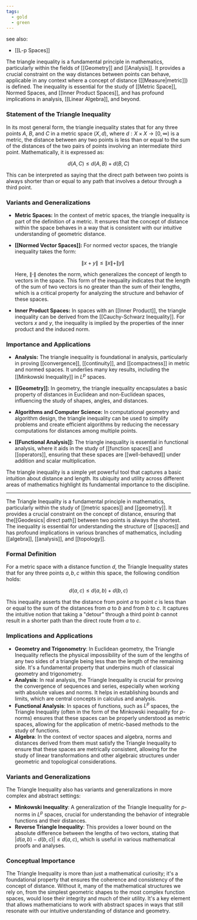 ```yaml
---
tags:
  - gold
  - green
---
```

see also:
- [[L-p Spaces]]

The triangle inequality is a fundamental principle in mathematics, particularly within the fields of [[Geometry]] and [[Analysis]]. It provides a crucial constraint on the way distances between points can behave, applicable in any context where a concept of distance ([[Measure|metric]]) is defined. The inequality is essential for the study of [[Metric Space]], Normed Spaces, and [[Inner Product Spaces]], and has profound implications in analysis, [[Linear Algebra]], and beyond.

### Statement of the Triangle Inequality

In its most general form, the triangle inequality states that for any three points $A$, $B$, and $C$ in a metric space $(X, d)$, where $d: X \times X \rightarrow [0, \infty)$ is a metric, the distance between any two points is less than or equal to the sum of the distances of the two pairs of points involving an intermediate third point. Mathematically, it is expressed as:

$$d(A, C) \leq d(A, B) + d(B, C)$$

This can be interpreted as saying that the direct path between two points is always shorter than or equal to any path that involves a detour through a third point.

### Variants and Generalizations

- **Metric Spaces:** In the context of metric spaces, the triangle inequality is part of the definition of a metric. It ensures that the concept of distance within the space behaves in a way that is consistent with our intuitive understanding of geometric distance.

- **[[Normed Vector Spaces]]:** For normed vector spaces, the triangle inequality takes the form:

  $$\|x + y\| \leq \|x\| + \|y\|$$

  Here, $\|\cdot\|$ denotes the norm, which generalizes the concept of length to vectors in the space. This form of the inequality indicates that the length of the sum of two vectors is no greater than the sum of their lengths, which is a critical property for analyzing the structure and behavior of these spaces.

- **Inner Product Spaces:** In spaces with an [[Inner Product]], the triangle inequality can be derived from the [[Cauchy-Schwarz Inequality]]. For vectors $x$ and $y$, the inequality is implied by the properties of the inner product and the induced norm.

### Importance and Applications

- **Analysis:** The triangle inequality is foundational in analysis, particularly in proving [[convergence]], [[continuity]], and [[compactness]] in metric and normed spaces. It underlies many key results, including the [[Minkowski Inequality]] in $L^p$ spaces.

- **[[Geometry]]:** In geometry, the triangle inequality encapsulates a basic property of distances in Euclidean and non-Euclidean spaces, influencing the study of shapes, angles, and distances.

- **Algorithms and Computer Science:** In computational geometry and algorithm design, the triangle inequality can be used to simplify problems and create efficient algorithms by reducing the necessary computations for distances among multiple points.

- **[[Functional Analysis]]:** The triangle inequality is essential in functional analysis, where it aids in the study of [[function spaces]] and [[operators]], ensuring that these spaces are [[well-behaved]] under addition and scalar multiplication.

The triangle inequality is a simple yet powerful tool that captures a basic intuition about distance and length. Its ubiquity and utility across different areas of mathematics highlight its fundamental importance to the discipline.

---

The Triangle Inequality is a fundamental principle in mathematics, particularly within the study of [[metric spaces]] and [[geometry]]. It provides a crucial constraint on the concept of distance, ensuring that the[[Geodesics| direct path]] between two points is always the shortest. The inequality is essential for understanding the structure of [[spaces]] and has profound implications in various branches of mathematics, including [[algebra]], [[analysis]], and [[topology]].

### Formal Definition

For a metric space with a distance function $d$, the Triangle Inequality states that for any three points $a, b, c$ within this space, the following condition holds:

$$
d(a, c) \leq d(a, b) + d(b, c)
$$

This inequality asserts that the distance from point $a$ to point $c$ is less than or equal to the sum of the distances from $a$ to $b$ and from $b$ to $c$. It captures the intuitive notion that taking a "detour" through a third point $b$ cannot result in a shorter path than the direct route from $a$ to $c$.

### Implications and Applications

- **Geometry and Trigonometry**: In Euclidean geometry, the Triangle Inequality reflects the physical impossibility of the sum of the lengths of any two sides of a triangle being less than the length of the remaining side. It's a fundamental property that underpins much of classical geometry and trigonometry.
- **Analysis**: In real analysis, the Triangle Inequality is crucial for proving the convergence of sequences and series, especially when working with absolute values and norms. It helps in establishing bounds and limits, which are central concepts in calculus and analysis.
- **Functional Analysis**: In spaces of functions, such as $L^p$ spaces, the Triangle Inequality (often in the form of the Minkowski inequality for $p$-norms) ensures that these spaces can be properly understood as metric spaces, allowing for the application of metric-based methods to the study of functions.
- **Algebra**: In the context of vector spaces and algebra, norms and distances derived from them must satisfy the Triangle Inequality to ensure that these spaces are metrically consistent, allowing for the study of linear transformations and other algebraic structures under geometric and topological considerations.

### Variants and Generalizations

The Triangle Inequality also has variants and generalizations in more complex and abstract settings:

- **Minkowski Inequality**: A generalization of the Triangle Inequality for $p$-norms in $L^p$ spaces, crucial for understanding the behavior of integrable functions and their distances.
- **Reverse Triangle Inequality**: This provides a lower bound on the absolute difference between the lengths of two vectors, stating that $|d(a, b) - d(b, c)| \leq d(a, c)$, which is useful in various mathematical proofs and analyses.

### Conceptual Importance

The Triangle Inequality is more than just a mathematical curiosity; it's a foundational property that ensures the coherence and consistency of the concept of distance. Without it, many of the mathematical structures we rely on, from the simplest geometric shapes to the most complex function spaces, would lose their integrity and much of their utility. It's a key element that allows mathematicians to work with abstract spaces in ways that still resonate with our intuitive understanding of distance and geometry.